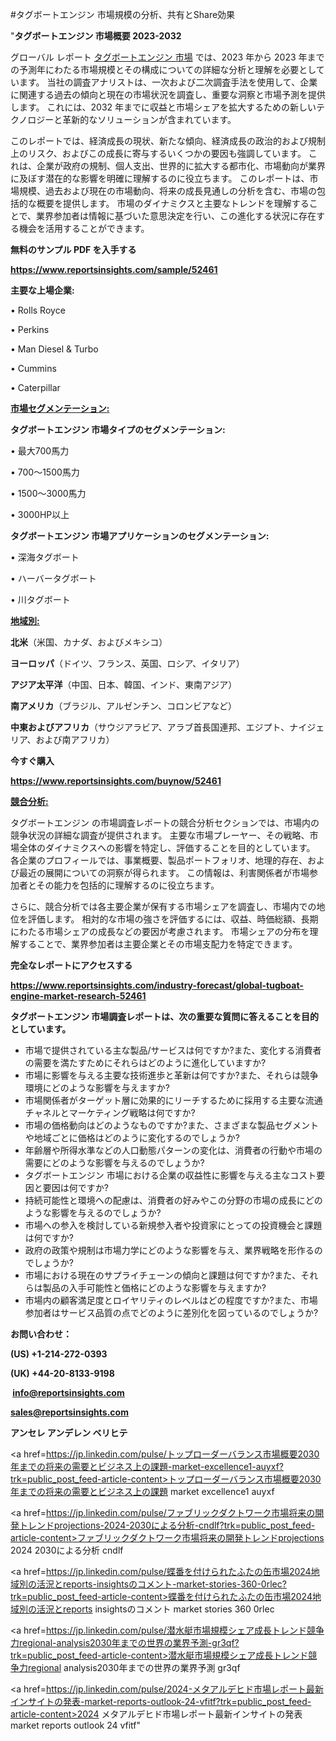 #タグボートエンジン 市場規模の分析、共有とShare効果

"<strong>タグボートエンジン 市場概要 2023-2032</strong>

グローバル レポート <a href=https://www.reportsinsights.com/sample/52461>タグボートエンジン 市場</a> では、2023 年から 2023 年までの予測年にわたる市場規模とその構成についての詳細な分析と理解を必要としています。 当社の調査アナリストは、一次および二次調査手法を使用して、企業に関連する過去の傾向と現在の市場状況を調査し、重要な洞察と市場予測を提供します。 これには、2032 年までに収益と市場シェアを拡大​​するための新しいテクノロジーと革新的なソリューションが含まれています。

このレポートでは、経済成長の現状、新たな傾向、経済成長の政治的および規制上のリスク、およびこの成長に寄与するいくつかの要因も強調しています。 これは、企業が政府の規制、個人支出、世界的に拡大する都市化、市場動向が業界に及ぼす潜在的な影響を明確に理解するのに役立ちます。 このレポートは、市場規模、過去および現在の市場動向、将来の成長見通しの分析を含む、市場の包括的な概要を提供します。 市場のダイナミクスと主要なトレンドを理解することで、業界参加者は情報に基づいた意思決定を行い、この進化する状況に存在する機会を活用することができます。

<strong><b>無料のサンプル PDF を入手する</b></strong>

<a href=https://www.reportsinsights.com/sample/52461><strong><u>https://www.reportsinsights.com/sample/52461</u></strong></a>

<strong>主要な上場企業:</strong>

• Rolls Royce

• Perkins

• Man Diesel & Turbo

• Cummins

• Caterpillar

<strong><u>市場セグメンテーション</u></strong><strong><u>:</u></strong>

<strong>タグボートエンジン 市場タイプのセグメンテーション:</strong>

• 最大700馬力

• 700～1500馬力

• 1500～3000馬力

• 3000HP以上

<strong>タグボートエンジン 市場アプリケーションのセグメンテーション:</strong>

• 深海タグボート

• ハーバータグボート

• 川タグボート

<strong><u>地域別</u></strong><strong><u>:</u></strong>

<strong>北米</strong>（米国、カナダ、およびメキシコ）

<strong>ヨーロッパ</strong>（ドイツ、フランス、英国、ロシア、イタリア）

<strong>アジア太平洋</strong>（中国、日本、韓国、インド、東南アジア）

<strong>南アメリカ</strong>（ブラジル、アルゼンチン、コロンビアなど）

<strong>中東およびアフリカ</strong>（サウジアラビア、アラブ首長国連邦、エジプト、ナイジェリア、および南アフリカ）

<strong>今すぐ購入</strong>

<a href=https://www.reportsinsights.com/buynow/52461><strong><u>https://www.reportsinsights.com/buynow/52461</u></strong></a>

<strong><u>競合分析:</u></strong>

タグボートエンジン の市場調査レポートの競合分析セクションでは、市場内の競争状況の詳細な調査が提供されます。 主要な市場プレーヤー、その戦略、市場全体のダイナミクスへの影響を特定し、評価することを目的としています。 各企業のプロフィールでは、事業概要、製品ポートフォリオ、地理的存在、および最近の展開についての洞察が得られます。 この情報は、利害関係者が市場参加者とその能力を包括的に理解するのに役立ちます。

さらに、競合分析では各主要企業が保有する市場シェアを調査し、市場内での地位を評価します。 相対的な市場の強さを評価するには、収益、時価総額、長期にわたる市場シェアの成長などの要因が考慮されます。 市場シェアの分布を理解することで、業界参加者は主要企業とその市場支配力を特定できます。

<strong>完全なレポートにアクセスする</strong>

<a href=https://www.reportsinsights.com/industry-forecast/global-tugboat-engine-market-research-52461><strong><u><b>https://www.reportsinsights.com/industry-forecast/global-tugboat-engine-market-research-52461</b></u></strong></a>

<strong><b>タグボートエンジン 市場調査レポートは、次の重要な質問に答えることを目的としています。</b></strong>
<ul>
  <li>市場で提供されている主な製品/サービスは何ですか?また、変化する消費者の需要を満たすためにそれらはどのように進化していますか?</li>
  <li>市場に影響を与える主要な技術進歩と革新は何ですか?また、それらは競争環境にどのような影響を与えますか?</li>
  <li>市場関係者がターゲット層に効果的にリーチするために採用する主要な流通チャネルとマーケティング戦略は何ですか?</li>
  <li>市場の価格動向はどのようなものですか?また、さまざまな製品セグメントや地域ごとに価格はどのように変化するのでしょうか?</li>
  <li>年齢層や所得水準などの人口動態パターンの変化は、消費者の行動や市場の需要にどのような影響を与えるのでしょうか?</li>
  <li>タグボートエンジン 市場における企業の収益性に影響を与える主なコスト要因と要因は何ですか?</li>
  <li>持続可能性と環境への配慮は、消費者の好みやこの分野の市場の成長にどのような影響を与えるのでしょうか?</li>
  <li>市場への参入を検討している新規参入者や投資家にとっての投資機会と課題は何ですか?</li>
  <li>政府の政策や規制は市場力学にどのような影響を与え、業界戦略を形作るのでしょうか?</li>
  <li>市場における現在のサプライチェーンの傾向と課題は何ですか?また、それらは製品の入手可能性と価格にどのような影響を与えますか?</li>
  <li>市場内の顧客満足度とロイヤリティのレベルはどの程度ですか?また、市場参加者はサービス品質の点でどのように差別化を図っているのでしょうか?</li>
</ul>
<strong>お問い合わせ：</strong>

<strong>(US) +1-214-272-0393</strong>

<strong>(UK) +44-20-8133-9198</strong>

<strong> </strong><a href=info@reportsinsights.com><strong><u>info@reportsinsights.com</u></strong></a>

<a href=sales@reportsinsights.com><strong><u>sales@reportsinsights.com</u></strong></a>

<strong>アンセレ アンデレン ベリヒテ</strong>

<a href=https://jp.linkedin.com/pulse/トップローダーバランス市場概要2030年までの将来の需要とビジネス上の課題-market-excellence1-auyxf?trk=public_post_feed-article-content>トップローダーバランス市場概要2030年までの将来の需要とビジネス上の課題 market excellence1 auyxf</a>

<a href=https://jp.linkedin.com/pulse/ファブリックダクトワーク市場将来の開発トレンドprojections-2024-2030による分析-cndlf?trk=public_post_feed-article-content>ファブリックダクトワーク市場将来の開発トレンドprojections 2024 2030による分析 cndlf</a>

<a href=https://jp.linkedin.com/pulse/蝶番を付けられたふたの缶市場2024地域別の活況とreports-insightsのコメント-market-stories-360-0rlec?trk=public_post_feed-article-content>蝶番を付けられたふたの缶市場2024地域別の活況とreports insightsのコメント market stories 360 0rlec</a>

<a href=https://jp.linkedin.com/pulse/潜水艇市場規模シェア成長トレンド競争力regional-analysis2030年までの世界の業界予測-gr3qf?trk=public_post_feed-article-content>潜水艇市場規模シェア成長トレンド競争力regional analysis2030年までの世界の業界予測 gr3qf</a>

<a href=https://jp.linkedin.com/pulse/2024-メタアルデヒド市場レポート最新インサイトの発表-market-reports-outlook-24-vfitf?trk=public_post_feed-article-content>2024 メタアルデヒド市場レポート最新インサイトの発表 market reports outlook 24 vfitf</a>"
